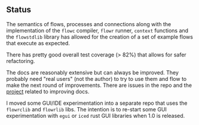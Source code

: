 ## Status
The semantics of flows, processes and connections along with the implementation of the `flowc` compiler, `flowr` 
runner, `context` functions and the `flowstdlib` library has allowed for the 
creation of a set of example flows that execute as expected.

There has pretty good overall test coverage (> 82%) that allows for safer refactoring.

The docs are reasonably extensive but can always be improved. They probably need "real users" (not the author)
to try to use them and flow to make the next round of improvements. There are issues in the repo
and the [project](https://github.com/users/andrewdavidmackenzie/projects/2/views/1) related to improving docs.

I moved some GUI/IDE experimentation into a separate repo that uses the `flowrclib`  and `flowrlib` libs.
The intention is to re-start some GUI experimentation with `egui` or `iced` rust GUI libraries when 1.0
is released.